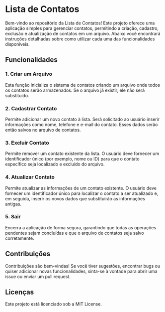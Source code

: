 # Lista de Contatos

Bem-vindo ao repositório da Lista de Contatos! Este projeto oferece uma aplicação simples para gerenciar contatos, permitindo a criação, cadastro, exclusão e atualização de contatos em um arquivo. Abaixo você encontrará instruções detalhadas sobre como utilizar cada uma das funcionalidades disponíveis.

## Funcionalidades

### 1. Criar um Arquivo
Esta função inicializa o sistema de contatos criando um arquivo onde todos os contatos serão armazenados. Se o arquivo já existir, ele não será substituído.

### 2. Cadastrar Contato
Permite adicionar um novo contato à lista. Será solicitado ao usuário inserir informações como nome, telefone e e-mail do contato. Esses dados serão então salvos no arquivo de contatos.

### 3. Excluir Contato
Permite remover um contato existente da lista. O usuário deve fornecer um identificador único (por exemplo, nome ou ID) para que o contato específico seja localizado e excluído do arquivo.

### 4. Atualizar Contato
Permite atualizar as informações de um contato existente. O usuário deve fornecer um identificador único para localizar o contato a ser atualizado e, em seguida, inserir os novos dados que substituirão as informações antigas.

### 5. Sair
Encerra a aplicação de forma segura, garantindo que todas as operações pendentes sejam concluídas e que o arquivo de contatos seja salvo corretamente.

## Contribuições

Contribuições são bem-vindas! Se você tiver sugestões, encontrar bugs ou quiser adicionar novas funcionalidades, sinta-se à vontade para abrir uma issue ou enviar um pull request.

## Licenças

Este projeto está licenciado sob a MIT License.
